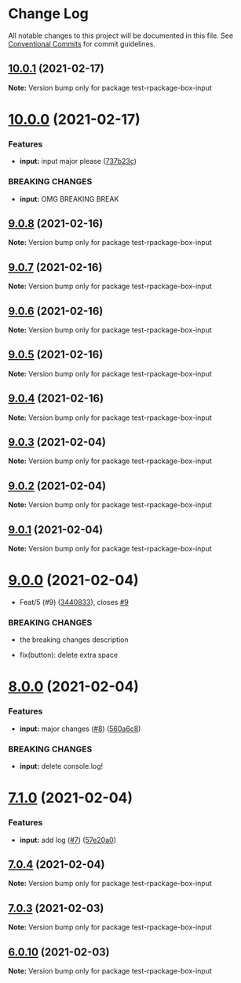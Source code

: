 # Change Log

All notable changes to this project will be documented in this file.
See [Conventional Commits](https://conventionalcommits.org) for commit guidelines.

## [10.0.1](https://github.com/reme3d2y/test-rpackage-box/compare/test-rpackage-box-input@10.0.0...test-rpackage-box-input@10.0.1) (2021-02-17)

**Note:** Version bump only for package test-rpackage-box-input





# [10.0.0](https://github.com/reme3d2y/test-rpackage-box/compare/test-rpackage-box-input@9.0.8...test-rpackage-box-input@10.0.0) (2021-02-17)


### Features

* **input:** input major please ([737b23c](https://github.com/reme3d2y/test-rpackage-box/commit/737b23c38acf8704f99b29847a7ce41e6df6691c))


### BREAKING CHANGES

* **input:** OMG BREAKING BREAK





## [9.0.8](https://github.com/reme3d2y/test-rpackage-box/compare/test-rpackage-box-input@9.0.7...test-rpackage-box-input@9.0.8) (2021-02-16)

**Note:** Version bump only for package test-rpackage-box-input





## [9.0.7](https://github.com/reme3d2y/test-rpackage-box/compare/test-rpackage-box-input@9.0.6...test-rpackage-box-input@9.0.7) (2021-02-16)

**Note:** Version bump only for package test-rpackage-box-input





## [9.0.6](https://github.com/reme3d2y/test-rpackage-box/compare/test-rpackage-box-input@9.0.5...test-rpackage-box-input@9.0.6) (2021-02-16)

**Note:** Version bump only for package test-rpackage-box-input





## [9.0.5](https://github.com/reme3d2y/test-rpackage-box/compare/test-rpackage-box-input@9.0.4...test-rpackage-box-input@9.0.5) (2021-02-16)

**Note:** Version bump only for package test-rpackage-box-input





## [9.0.4](https://github.com/reme3d2y/test-rpackage-box/compare/test-rpackage-box-input@9.0.3...test-rpackage-box-input@9.0.4) (2021-02-16)

**Note:** Version bump only for package test-rpackage-box-input





## [9.0.3](https://github.com/reme3d2y/test-rpackage-box/compare/test-rpackage-box-input@9.0.2...test-rpackage-box-input@9.0.3) (2021-02-04)

**Note:** Version bump only for package test-rpackage-box-input





## [9.0.2](https://github.com/reme3d2y/test-rpackage-box/compare/test-rpackage-box-input@9.0.1...test-rpackage-box-input@9.0.2) (2021-02-04)

**Note:** Version bump only for package test-rpackage-box-input





## [9.0.1](https://github.com/reme3d2y/test-rpackage-box/compare/test-rpackage-box-input@9.0.0...test-rpackage-box-input@9.0.1) (2021-02-04)

**Note:** Version bump only for package test-rpackage-box-input





# [9.0.0](https://github.com/reme3d2y/test-rpackage-box/compare/test-rpackage-box-input@8.0.0...test-rpackage-box-input@9.0.0) (2021-02-04)


* Feat/5 (#9) ([3440833](https://github.com/reme3d2y/test-rpackage-box/commit/3440833bc4a9aaf8bfbfbe095a7909f868bcb01f)), closes [#9](https://github.com/reme3d2y/test-rpackage-box/issues/9)


### BREAKING CHANGES

* the breaking changes description

* fix(button): delete extra space





# [8.0.0](https://github.com/reme3d2y/test-rpackage-box/compare/test-rpackage-box-input@7.1.0...test-rpackage-box-input@8.0.0) (2021-02-04)


### Features

* **input:** major changes ([#8](https://github.com/reme3d2y/test-rpackage-box/issues/8)) ([560a6c8](https://github.com/reme3d2y/test-rpackage-box/commit/560a6c845737528fd5c1dc271b0f406a9e13c585))


### BREAKING CHANGES

* **input:** delete console.log!





# [7.1.0](https://github.com/reme3d2y/test-rpackage-box/compare/test-rpackage-box-input@7.0.4...test-rpackage-box-input@7.1.0) (2021-02-04)


### Features

* **input:** add log ([#7](https://github.com/reme3d2y/test-rpackage-box/issues/7)) ([57e20a0](https://github.com/reme3d2y/test-rpackage-box/commit/57e20a0060c41561297db70010f2f0b945684c2f))





## [7.0.4](https://github.com/reme3d2y/test-rpackage-box/compare/test-rpackage-box-input@7.0.3...test-rpackage-box-input@7.0.4) (2021-02-04)

**Note:** Version bump only for package test-rpackage-box-input





## [7.0.3](https://github.com/reme3d2y/test-rpackage-box/compare/test-rpackage-box-input@6.0.9...test-rpackage-box-input@7.0.3) (2021-02-03)

**Note:** Version bump only for package test-rpackage-box-input





## [6.0.10](https://github.com/reme3d2y/test-rpackage-box/compare/test-rpackage-box-input@6.0.9...test-rpackage-box-input@6.0.10) (2021-02-03)

**Note:** Version bump only for package test-rpackage-box-input
